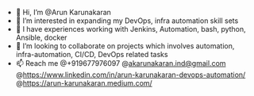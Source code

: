 - 👋 Hi, I’m @Arun Karunakaran
- 👀 I’m interested in expanding my DevOps, infra automation skill sets
- 🌱 I have experiences working with Jenkins, Automation, bash, python, Ansible, docker
- 💞️ I’m looking to collaborate on projects which involves automation, infra-automation, CI/CD, DevOps related tasks
- 📫 Reach me @+919677976097 @akarunakaran.ind@gmail.com @https://www.linkedin.com/in/arun-karunakaran-devops-automation/ @https://arun-karunakaran.medium.com/

<!---
Arun-Karunakaran/Arun-Karunakaran is a ✨ special ✨ repository because its `README.md` (this file) appears on your GitHub profile.
You can click the Preview link to take a look at your changes.
--->
